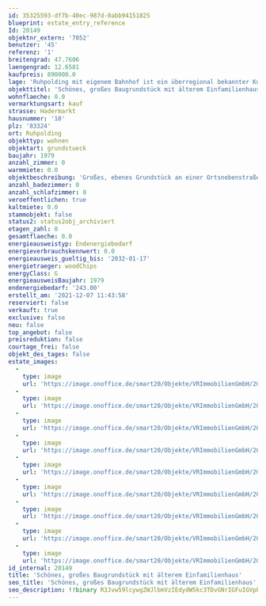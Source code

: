 ```yaml
---
id: 35325593-df7b-40ec-987d-0abb94151825
blueprint: estate_entry_reference
Id: 20149
objektnr_extern: '7052'
benutzer: '45'
referenz: '1'
breitengrad: 47.7606
laengengrad: 12.6581
kaufpreis: 890000.0
lage: 'Ruhpolding mit eigenem Bahnhof ist ein überregional bekannter Kur- und Fremdenverkehrsort und Austragungsort der Biathlon-Weltmeisterschaften. In der Gegend gibt es zahlreiche Sport- und Freizeitangebote, wie z.B. Seilbahnen auf den Rausch- und Unternberg, ca. 250 km Wanderwege, Loipen, Skigebiete, Sport- u. Eishalle, Wellenbad mit Freibad, Therme und Saunalandschaft, Freizeitpark, Tennisplätze uvm. *** In ca. 15 Autominuten ist man z.B. in Siegsdorf, sowie auf der A8 und schon fast in Traunstein *** Östlich vom Ortskern ist es das letzte Haus in Richtung Süden vor einem kleinen Waldstück *** Westseitig verläuft die Straße und die Weiße Traun mit schönen Spazierwegen *** Ein Penny-Supermarkt und eine Bushaltestelle sind schnell zu Fuß erreichbar. Auch der attraktive Ortskern mit Bahnhof, das beliebte Hallen- und Freibad mit Saunen, das Eisstadion, der Golfclub, Loipen, die Rauschbergbahn uvm. sind gut erreichbar'
objekttitel: 'Schönes, großes Baugrundstück mit älterem Einfamilienhaus'
wohnflaeche: 0.0
vermarktungsart: kauf
strasse: Hadermarkt
hausnummer: '10'
plz: '83324'
ort: Ruhpolding
objekttyp: wohnen
objektart: grundstueck
baujahr: 1979
anzahl_zimmer: 0
warmmiete: 0.0
objektbeschreibung: 'Großes, ebenes Grundstück an einer Ortsnebenstraße und einem Bach mit viel Grün im Blick. Nahe Nachbarn hat man nur auf der nördlichen Seite *** Wichtig für einen Neubau: Durch das bestehende EFH ist das Grundstück voll erschlossen und es ist auch lastenfrei im Grundbuch. Allgemeines Wohngebiet (WA) nach BauNVO. Innenbereich ohne Bebauungsplan; somit gilt § 34 BauGB. Denkbar mind. auch ein Zweifamilien-, oder Doppelhaus. Laut Verkäufer gab es noch nie ein Hochwasser, obwohl das Gebiet als HQ100-Überschwemmungsgebiet eingeordnet ist, was die Genehmigung einer künftigen Bebauung beeinflusst *** Fremdenverkehrssatzung: Die Nutzung muss mehr als die Hälfte der Tage eines Jahres sein, egal ob Eigennutzung, Dauer- oder Gäste-Vermietung *** Das nicht unterkellerte Einfamilienhaus ohne Zentralheizung wurde vom Verkäufer gebaut. Er macht es kurz nach Verkauf frei.'
anzahl_badezimmer: 0
anzahl_schlafzimmer: 0
veroeffentlichen: true
kaltmiete: 0.0
stammobjekt: false
status2: status2obj_archiviert
etagen_zahl: 0
gesamtflaeche: 0.0
energieausweistyp: Endenergiebedarf
energieverbrauchskennwert: 0.0
energieausweis_gueltig_bis: '2032-01-17'
energietraeger: woodChips
energyClass: G
energieausweisBaujahr: 1979
endenergiebedarf: '243.00'
erstellt_am: '2021-12-07 11:43:58'
reserviert: false
verkauft: true
exclusive: false
neu: false
top_angebot: false
preisreduktion: false
courtage_frei: false
objekt_des_tages: false
estate_images:
  -
    type: image
    url: 'https://image.onoffice.de/smart20/Objekte/VRImmobilienGmbH/20149/7dc9c0a9-8b3d-4ba3-a226-7a8866bfed9a.jpg'
  -
    type: image
    url: 'https://image.onoffice.de/smart20/Objekte/VRImmobilienGmbH/20149/b379d359-29b3-4893-b1f5-47da005e1392.jpg'
  -
    type: image
    url: 'https://image.onoffice.de/smart20/Objekte/VRImmobilienGmbH/20149/72f11e75-f54f-48ba-b9e9-a83797108196.jpg'
  -
    type: image
    url: 'https://image.onoffice.de/smart20/Objekte/VRImmobilienGmbH/20149/1e8b36c2-7b4f-4aa7-acb7-3860204e167a.jpg'
  -
    type: image
    url: 'https://image.onoffice.de/smart20/Objekte/VRImmobilienGmbH/20149/ea728bff-4e0f-415b-9dc7-88191fc6772c.jpg'
  -
    type: image
    url: 'https://image.onoffice.de/smart20/Objekte/VRImmobilienGmbH/20149/a6cea499-2cd6-4dd8-8f9c-fea804626f54.jpg'
  -
    type: image
    url: 'https://image.onoffice.de/smart20/Objekte/VRImmobilienGmbH/20149/1a065092-693f-41c7-ae5d-5a91872718df.jpg'
  -
    type: image
    url: 'https://image.onoffice.de/smart20/Objekte/VRImmobilienGmbH/20149/98b56d32-48a6-438a-91ea-d160fc0a65b4.jpg'
  -
    type: image
    url: 'https://image.onoffice.de/smart20/Objekte/VRImmobilienGmbH/20149/8a21882f-37c9-42c8-ba5e-16bfe2805b79.jpg'
id_internal: 20149
title: 'Schönes, großes Baugrundstück mit älterem Einfamilienhaus'
seo_title: 'Schönes, großes Baugrundstück mit älterem Einfamilienhaus'
seo_description: !!binary R3Jvw59lcywgZWJlbmVzIEdydW5kc3TDvGNrIGFuIGVpbmVyIE9ydHNuZWJlbnN0cmHDn2UgdW5kIGVpbmVtIEJhY2ggbWl0IHZpZWwgR3LDvG4gaW0gQmxpY2suIE5haGUgTmFjaGJhcm4gaGF0IG1hbiBudXIgYXVmIGRlciBuw7ZyZGxpY2hlbiBTZWl0ZSAqKiogV2ljaHRpZyBmww==
---
```

